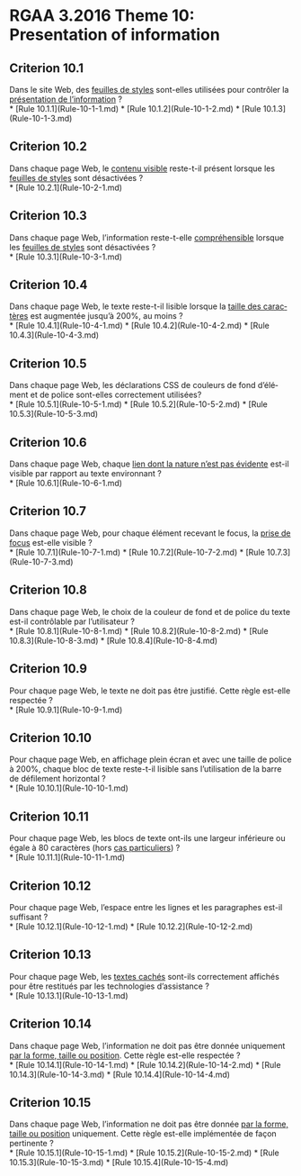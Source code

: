 
# RGAA 3.2016 Theme 10: Presentation of information

## Criterion 10.1
<div lang="fr">Dans le site Web, des <a href="http://references.modernisation.gouv.fr/rgaa-accessibilite/2016/glossaire.html#feuille-de-style">feuilles de styles</a> sont-elles utilis&#xE9;es pour contr&#xF4;ler la <a href="http://references.modernisation.gouv.fr/rgaa-accessibilite/2016/glossaire.html#prsentation-de-linformation">pr&#xE9;sentation de l&#x2019;information</a>&nbsp;?</div>
* [Rule 10.1.1](Rule-10-1-1.md)
* [Rule 10.1.2](Rule-10-1-2.md)
* [Rule 10.1.3](Rule-10-1-3.md)

## Criterion 10.2
<div lang="fr">Dans chaque page Web, le <a href="http://references.modernisation.gouv.fr/rgaa-accessibilite/2016/glossaire.html#contenu-visible">contenu visible</a> reste-t-il pr&#xE9;sent lorsque les <a href="http://references.modernisation.gouv.fr/rgaa-accessibilite/2016/glossaire.html#feuille-de-style">feuilles de styles</a> sont d&#xE9;sactiv&#xE9;es&nbsp;?</div>
* [Rule 10.2.1](Rule-10-2-1.md)

## Criterion 10.3
<div lang="fr">Dans chaque page Web, l&#x2019;information reste-t-elle <a href="http://references.modernisation.gouv.fr/rgaa-accessibilite/2016/glossaire.html#comprhensible-ordre-de-lecture">compr&#xE9;hensible</a> lorsque les <a href="http://references.modernisation.gouv.fr/rgaa-accessibilite/2016/glossaire.html#feuille-de-style">feuilles de styles</a> sont d&#xE9;sactiv&#xE9;es&nbsp;?</div>
* [Rule 10.3.1](Rule-10-3-1.md)

## Criterion 10.4
<div lang="fr">Dans chaque page Web, le texte reste-t-il lisible lorsque la <a href="http://references.modernisation.gouv.fr/rgaa-accessibilite/2016/glossaire.html#taille-des-caractres">taille des caract&#xE8;res</a> est augment&#xE9;e jusqu&#x2019;&#xE0; 200%, au moins&nbsp;?</div>
* [Rule 10.4.1](Rule-10-4-1.md)
* [Rule 10.4.2](Rule-10-4-2.md)
* [Rule 10.4.3](Rule-10-4-3.md)

## Criterion 10.5
<div lang="fr">Dans chaque page Web, les d&#xE9;clarations CSS de couleurs de fond d&#x2019;&#xE9;l&#xE9;ment et de police sont-elles correctement utilis&#xE9;es?</div>
* [Rule 10.5.1](Rule-10-5-1.md)
* [Rule 10.5.2](Rule-10-5-2.md)
* [Rule 10.5.3](Rule-10-5-3.md)

## Criterion 10.6
<div lang="fr">Dans chaque page Web, chaque <a href="http://references.modernisation.gouv.fr/rgaa-accessibilite/2016/glossaire.html#lien-nature-pas-evidente">lien dont la nature n&#x2019;est pas &#xE9;vidente</a> est-il visible par rapport au texte environnant&nbsp;?</div>
* [Rule 10.6.1](Rule-10-6-1.md)

## Criterion 10.7
<div lang="fr">Dans chaque page Web, pour chaque &#xE9;l&#xE9;ment recevant le focus, la <a href="http://references.modernisation.gouv.fr/rgaa-accessibilite/2016/glossaire.html#prise-de-focus">prise de focus</a> est-elle visible&nbsp;?</div>
* [Rule 10.7.1](Rule-10-7-1.md)
* [Rule 10.7.2](Rule-10-7-2.md)
* [Rule 10.7.3](Rule-10-7-3.md)

## Criterion 10.8
<div lang="fr">Dans chaque page Web, le choix de la couleur de fond et de police du texte est-il contr&#xF4;lable par l&#x2019;utilisateur&nbsp;?</div>
* [Rule 10.8.1](Rule-10-8-1.md)
* [Rule 10.8.2](Rule-10-8-2.md)
* [Rule 10.8.3](Rule-10-8-3.md)
* [Rule 10.8.4](Rule-10-8-4.md)

## Criterion 10.9
<div lang="fr">Pour chaque page Web, le texte ne doit pas &#xEA;tre justifi&#xE9;. Cette r&#xE8;gle est-elle respect&#xE9;e&nbsp;?</div>
* [Rule 10.9.1](Rule-10-9-1.md)

## Criterion 10.10
<div lang="fr">Pour chaque page Web, en affichage plein &#xE9;cran et avec une taille de police &#xE0; 200%, chaque bloc de texte reste-t-il lisible sans l&#x2019;utilisation de la barre de d&#xE9;filement horizontal&nbsp;?</div>
* [Rule 10.10.1](Rule-10-10-1.md)

## Criterion 10.11
<div lang="fr">Pour chaque page Web, les blocs de texte ont-ils une largeur inf&#xE9;rieure ou &#xE9;gale &#xE0; 80 caract&#xE8;res (hors <a href="http://references.modernisation.gouv.fr/rgaa-accessibilite/2016/cas-particuliers.html#cp-10-11" title="Cas particuliers pour le crit&#xE8;re 10.11">cas particuliers</a>)&nbsp;?</div>
* [Rule 10.11.1](Rule-10-11-1.md)

## Criterion 10.12
<div lang="fr">Pour chaque page Web, l&#x2019;espace entre les lignes et les paragraphes est-il suffisant&nbsp;?</div>
* [Rule 10.12.1](Rule-10-12-1.md)
* [Rule 10.12.2](Rule-10-12-2.md)

## Criterion 10.13
<div lang="fr">Pour chaque page Web, les <a href="http://references.modernisation.gouv.fr/rgaa-accessibilite/2016/glossaire.html#texte-cach">textes cach&#xE9;s</a> sont-ils correctement affich&#xE9;s pour &#xEA;tre restitu&#xE9;s par les technologies d&#x2019;assistance&nbsp;?</div>
* [Rule 10.13.1](Rule-10-13-1.md)

## Criterion 10.14
<div lang="fr">Dans chaque page Web, l&#x2019;information ne doit pas &#xEA;tre donn&#xE9;e uniquement <a href="http://references.modernisation.gouv.fr/rgaa-accessibilite/2016/glossaire.html#indication-forme-taille-position">par la forme, taille ou position</a>. Cette r&#xE8;gle est-elle respect&#xE9;e&nbsp;?</div>
* [Rule 10.14.1](Rule-10-14-1.md)
* [Rule 10.14.2](Rule-10-14-2.md)
* [Rule 10.14.3](Rule-10-14-3.md)
* [Rule 10.14.4](Rule-10-14-4.md)

## Criterion 10.15
<div lang="fr">Dans chaque page Web, l&#x2019;information ne doit pas &#xEA;tre donn&#xE9;e <a href="http://references.modernisation.gouv.fr/rgaa-accessibilite/2016/glossaire.html#indication-forme-taille-position">par la forme, taille ou position</a> uniquement. Cette r&#xE8;gle est-elle impl&#xE9;ment&#xE9;e de fa&#xE7;on pertinente&nbsp;?</div>
* [Rule 10.15.1](Rule-10-15-1.md)
* [Rule 10.15.2](Rule-10-15-2.md)
* [Rule 10.15.3](Rule-10-15-3.md)
* [Rule 10.15.4](Rule-10-15-4.md)


